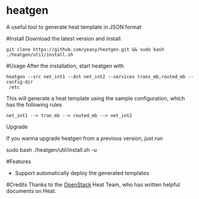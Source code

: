 heatgen
=======

A useful tool to generate heat template in JSON format


#Install
Download the latest version and install.
```
git clone https://github.com/yeasy/heatgen.git && sudo bash 
./heatgen/util/install.sh
```

#Usage
After the installation, start heatgen with
```
heatgen --src net_int1 --dst net_int2 --services trans_mb,routed_mb --config-dir
 /etc
```

This will generate a heat template using the sample configuration, 
which has the  following rules
```
net_int1 --> tran_mb --> routed_mb --> net_int2
```

Upgrade

If you wanna upgrade heatgen from a previous version, just run

sudo bash ./heatgen/util/install.sh -u

#Features
* Support automatically deploy the generated templates

#Credits
Thanks to the [OpenStack](http://openstack.org) Heat Team, 
who has written helpful documents on Heat.
